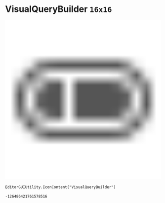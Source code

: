 # VisualQueryBuilder `16x16`
<img src="/img/VisualQueryBuilder.png" width=512 height=512>

``` CSharp
EditorGUIUtility.IconContent("VisualQueryBuilder")
```
```
-126486421761578516
```
